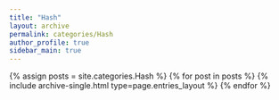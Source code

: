 ```yaml
---
title: "Hash"
layout: archive
permalink: categories/Hash
author_profile: true
sidebar_main: true
---
```


{% assign posts = site.categories.Hash %}
{% for post in posts %} {% include archive-single.html type=page.entries_layout %} {% endfor %}